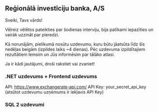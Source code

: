 ## Reģionālā investīciju banka, A/S

Sveiki, Tavs vārds!

Vēlreiz vēlētos pateikties par šodienas interviju, bija patīkami iepazīties un vairāk uzzināt par pieredzi.

Kā norunājām, pielikumā nosūtu uzdevumu, kuru būtu jāatsūta līdz šīs nedēļas beigām (izpildes laiks ~4 dienas). Pēc uzdevuma izpildītajiem rezultātiem lemsim un Jūs informēsim par tālāko atlasi.

Ja ir kādi jautājumi, droši rakstiet vai zvaniet!

### .NET uzdevums + Frontend uzdevums

API: https://www.exchangerate-api.com/
API Key: your_secret_api_key (atsūtot uzdevumu uzņēmums ir iekļavis API Key)

### SQL 2 uzdevumi
